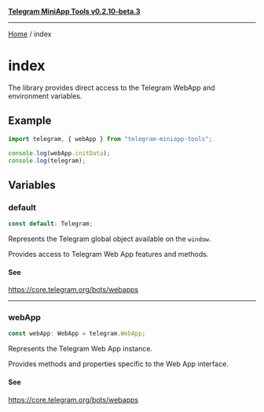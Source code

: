 [**Telegram MiniApp Tools v0.2.10-beta.3**](README.md)

***

[Home](README.md) / index

# index

The library provides direct access to the Telegram WebApp and environment variables.

## Example

```typescript
import telegram, { webApp } from "telegram-miniapp-tools";

console.log(webApp.initData);
console.log(telegram);
```

## Variables

### default

```ts
const default: Telegram;
```

Represents the Telegram global object available on the `window`.

Provides access to Telegram Web App features and methods.

#### See

https://core.telegram.org/bots/webapps

***

### webApp

```ts
const webApp: WebApp = telegram.WebApp;
```

Represents the Telegram Web App instance.

Provides methods and properties specific to the Web App interface.

#### See

https://core.telegram.org/bots/webapps
